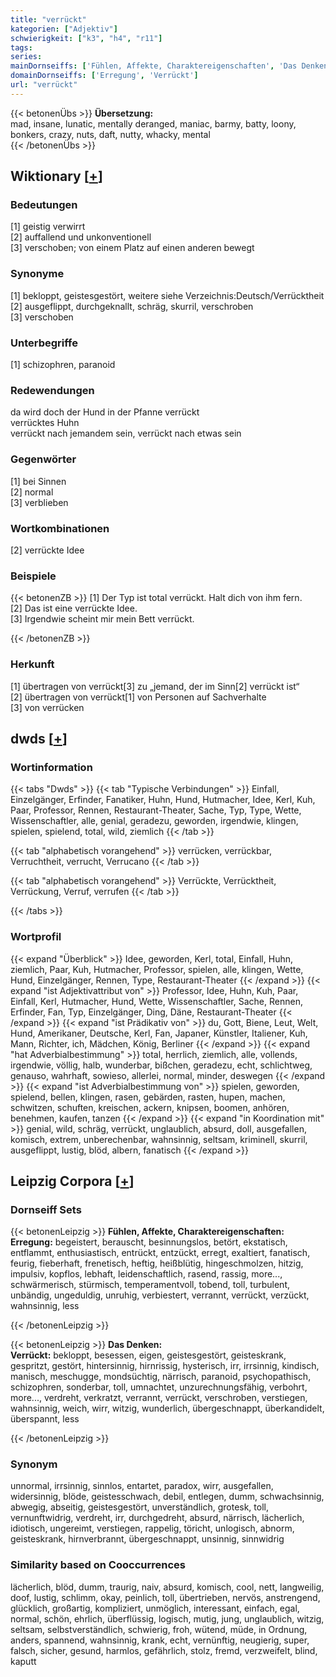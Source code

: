 ```yaml
---
title: "verrückt"
kategorien: ["Adjektiv"]
schwierigkeit: ["k3", "h4", "r11"]
tags:
series:
mainDornseiffs: ['Fühlen, Affekte, Charaktereigenschaften', 'Das Denken']
domainDornseiffs: ['Erregung', 'Verrückt']
url: "verrückt"
---
```


{{< betonenÜbs >}}
**Übersetzung:**  
mad, insane, lunatic, mentally deranged, maniac, barmy, batty, loony, bonkers, crazy, nuts, daft, nutty, whacky, mental  
{{< /betonenÜbs >}}

## Wiktionary [[+](https://de.wiktionary.org/wiki/verrückt)]

### Bedeutungen
[1] geistig verwirrt  
[2] auffallend und unkonventionell  
[3] verschoben; von einem Platz auf einen anderen bewegt  

### Synonyme
[1] bekloppt, geistesgestört, weitere siehe Verzeichnis:Deutsch/Verrücktheit  
[2] ausgeflippt, durchgeknallt, schräg, skurril, verschroben  
[3] verschoben  

### Unterbegriffe
[1] schizophren, paranoid  

### Redewendungen
da wird doch der Hund in der Pfanne verrückt  
verrücktes Huhn  
verrückt nach jemandem sein, verrückt nach etwas sein  

### Gegenwörter
[1] bei Sinnen  
[2] normal  
[3] verblieben  

### Wortkombinationen
[2] verrückte Idee  

### Beispiele
{{< betonenZB >}}
[1] Der Typ ist total verrückt. Halt dich von ihm fern.  
[2] Das ist eine verrückte Idee.  
[3] Irgendwie scheint mir mein Bett verrückt.  

{{< /betonenZB >}}
### Herkunft
[1] übertragen von verrückt[3] zu „jemand, der im Sinn[2] verrückt ist“  
[2] übertragen von verrückt[1] von Personen auf Sachverhalte  
[3] von verrücken  



## dwds [[+](https://www.dwds.de/wb/verrückt)]

### Wortinformation
{{< tabs "Dwds" >}}
{{< tab "Typische Verbindungen" >}}
Einfall, Einzelgänger, Erfinder, Fanatiker, Huhn, Hund, Hutmacher, Idee, Kerl, Kuh, Paar, Professor, Rennen, Restaurant-Theater, Sache, Typ, Type, Wette, Wissenschaftler, alle, genial, geradezu, geworden, irgendwie, klingen, spielen, spielend, total, wild, ziemlich
{{< /tab >}}

{{< tab "alphabetisch vorangehend" >}}
verrücken, verrückbar, Verruchtheit, verrucht, Verrucano
{{< /tab >}}

{{< tab "alphabetisch vorangehend" >}}
Verrückte, Verrücktheit, Verrückung, Verruf, verrufen
{{< /tab >}}

{{< /tabs >}}

### Wortprofil
{{< expand "Überblick" >}} Idee, geworden, Kerl, total, Einfall, Huhn, ziemlich, Paar, Kuh, Hutmacher, Professor, spielen, alle, klingen, Wette, Hund, Einzelgänger, Rennen, Type, Restaurant-Theater {{< /expand >}}
{{< expand "ist Adjektivattribut von" >}} Professor, Idee, Huhn, Kuh, Paar, Einfall, Kerl, Hutmacher, Hund, Wette, Wissenschaftler, Sache, Rennen, Erfinder, Fan, Typ, Einzelgänger, Ding, Däne, Restaurant-Theater {{< /expand >}}
{{< expand "ist Prädikativ von" >}} du, Gott, Biene, Leut, Welt, Hund, Amerikaner, Deutsche, Kerl, Fan, Japaner, Künstler, Italiener, Kuh, Mann, Richter, ich, Mädchen, König, Berliner {{< /expand >}}
{{< expand "hat Adverbialbestimmung" >}} total, herrlich, ziemlich, alle, vollends, irgendwie, völlig, halb, wunderbar, bißchen, geradezu, echt, schlichtweg, genauso, wahrhaft, sowieso, allerlei, normal, minder, deswegen {{< /expand >}}
{{< expand "ist Adverbialbestimmung von" >}} spielen, geworden, spielend, bellen, klingen, rasen, gebärden, rasten, hupen, machen, schwitzen, schuften, kreischen, ackern, knipsen, boomen, anhören, benehmen, kaufen, tanzen {{< /expand >}}
{{< expand "in Koordination mit" >}} genial, wild, schräg, verrückt, unglaublich, absurd, doll, ausgefallen, komisch, extrem, unberechenbar, wahnsinnig, seltsam, kriminell, skurril, ausgeflippt, lustig, blöd, albern, fanatisch {{< /expand >}}

## Leipzig Corpora [[+](https://corpora.uni-leipzig.de/en/res?word=verrückt&corpusId=deu_newscrawl-public_2018)]

### Dornseiff Sets
{{< betonenLeipzig >}}
**Fühlen, Affekte, Charaktereigenschaften:**  
**Erregung:** begeistert, berauscht, besinnungslos, betört, ekstatisch, entflammt, enthusiastisch, entrückt, entzückt, erregt, exaltiert, fanatisch, feurig, fieberhaft, frenetisch, heftig, heißblütig, hingeschmolzen, hitzig, impulsiv, kopflos, lebhaft, leidenschaftlich, rasend, rassig, more..., schwärmerisch, stürmisch, temperamentvoll, tobend, toll, turbulent, unbändig, ungeduldig, unruhig, verbiestert, verrannt, verrückt, verzückt, wahnsinnig, less  

{{< /betonenLeipzig >}}


{{< betonenLeipzig >}}
**Das Denken:**  
**Verrückt:** bekloppt, besessen, eigen, geistesgestört, geisteskrank, gespritzt, gestört, hintersinnig, hirnrissig, hysterisch, irr, irrsinnig, kindisch, manisch, meschugge, mondsüchtig, närrisch, paranoid, psychopathisch, schizophren, sonderbar, toll, umnachtet, unzurechnungsfähig, verbohrt, more..., verdreht, verkratzt, verrannt, verrückt, verschroben, verstiegen, wahnsinnig, weich, wirr, witzig, wunderlich, übergeschnappt, überkandidelt, überspannt, less  

{{< /betonenLeipzig >}}

### Synonym
unnormal, irrsinnig, sinnlos, entartet, paradox, wirr, ausgefallen, widersinnig, blöde, geistesschwach, debil, entlegen, dumm, schwachsinnig, abwegig, abseitig, geistesgestört, unverständlich, grotesk, toll, vernunftwidrig, verdreht, irr, durchgedreht, absurd, närrisch, lächerlich, idiotisch, ungereimt, verstiegen, rappelig, töricht, unlogisch, abnorm, geisteskrank, hirnverbrannt, übergeschnappt, unsinnig, sinnwidrig


### Similarity based on Cooccurrences
lächerlich, blöd, dumm, traurig, naiv, absurd, komisch, cool, nett, langweilig, doof, lustig, schlimm, okay, peinlich, toll, übertrieben, nervös, anstrengend, glücklich, großartig, kompliziert, unmöglich, interessant, einfach, egal, normal, schön, ehrlich, überflüssig, logisch, mutig, jung, unglaublich, witzig, seltsam, selbstverständlich, schwierig, froh, wütend, müde, in Ordnung, anders, spannend, wahnsinnig, krank, echt, vernünftig, neugierig, super, falsch, sicher, gesund, harmlos, gefährlich, stolz, fremd, verzweifelt, blind, kaputt

